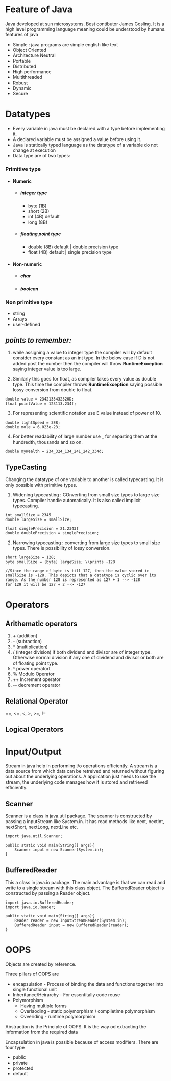 # Feature of Java
Java developed at sun microsystems. Best contibutor James Gosling. It is a high level programming language meaning could be understood by humans. features of java
- Simple : java programs are simple english like text
- Object Oriented  
- Architecture Neutral
- Portable
- Distributed
- High performance
- Multithreaded
- Robust
- Dynamic
- Secure

# Datatypes
- Every variable in java must be declared with a type before implementing it.
- A declared variable must be assigned a value before using it.
- Java is statically typed language as the datatype of a variable do not change at execution
- Data type are of two types:
### Primitive type
- #### Numeric
    - ##### integer type
        - byte (1B)
        - short (2B)
        - int (4B) default
        - long (8B)
    - ##### floating point type
        - double (8B) default | double precision type
        - float (4B) default | single precision type
- #### Non-numeric
    - ##### char
    - ##### boolean
### Non primitive type
- string
- Arrays
- user-defined

## *points to remember:*
1. while assigning a value to integer type the compiler will by default consider every constant as an int type. In the below case if D is not added post the number then the compiler will throw **RuntimeException** saying integer value is too large.

2. Similarly this goes for float, as compiler takes every value as double type. This time the compiler throws **RuntimeException** saying possible lossy conversion from double to float.
```
double value = 2342135432320D;
float pointValue = 123113.234f;
```
3. For representing scientific notation use E value instead of power of 10.
```
double lightSpeed = 3E8;
double mole = 6.023e-23;
```
4. For better readability of large number use _ for separting them at the hundredth, thousands and so on.
```
double myWealth = 234_324_134_241_242_334d;
```
## TypeCasting
Changing the datatype of one variable to another is called typecasting. It is only possible with primitive types.
1. Widening typecasting : COnverting from small size types to large size types. Compiler handle automatically. It is also called implicit typecasting.
```
int smallSize = 2345
double largeSize = smallSize;

float singlePrecision = 21.2343f
double doublePrecision = singlePrecision;
```
2. Narrowing typecasting : converting from large size types to small size types. There is possiblilty of lossy conversion.
```
short largeSize = 128;
byte smallSize = (byte) largeSize; \\prints -128

//Since the range of byte is till 127, then the value stored in smallSize is -128. This depicts that a datatype is cyclic over its range. As the number 128 is represented as 127 + 1 --> -128
for 129 it will be 127 + 2 --> -127
```

# Operators
## Arithematic operators
1. \+ (addition)
2. \- (subraction) 
3. \* (multiplication)
4. / (integer division) if both dividend and divisor are of integer type. Otherwise normal division if any one of dividend and divisor or both are of floating point type.
5. ^ power operatort
6. % Modulo Operator
7. ++ Increment operator
8. -- decrement operator
## Relational Operator
==, <=, <, >, >=, !=
## Logical Operators

# Input/Output
Stream in java help in performing i/o operations efficiently. A stream is a data source from which data can be retreived and returned without figuring out about the underlying operations. A application just needs to use the stream, the underlying code manages how it is stored and retrieved efficiently.

## Scanner
Scanner is a class in java.util package. The scanner is constructed by passing a inputStream like System.in.
It has read methods like next, nextInt, nextShort, nextLong, nextLine etc.
```
import java.util.Scanner;

public static void main(String[] args){
    Scanner input = new Scanner(System.in);
}
```
## BufferedReader
This a class in java.io package. The main advantage is that we can read and write to a single stream with this class object.
The BufferedReader object is constructed by passing a Reader object.

```
import java.io.BufferedReader;
import java.io.Reader;

public static void main(String[] args){
    Reader reader = new InputStreamReader(System.in);
    BufferedReader input = new BufferedReader(reader);
}
```

# OOPS
Objects are created by reference.

Three pillars of OOPS are 
- encapsulation - Process of binding the data and functions together into single functional unit
- Inheritance/Heirarchy - For essentitally code reuse
- Polymorphism
  - Having multiple forms
  - Overlaoding - static polymorphism / compiletime polymorphism
  - Ovveriding - runtime polymorphism

Abstraction is the Principle of OOPS. It is the way od extracting the information from the required data


Encapsulation in java is possible because of access modifiers. There are four type
- public
- private
- protected
- default